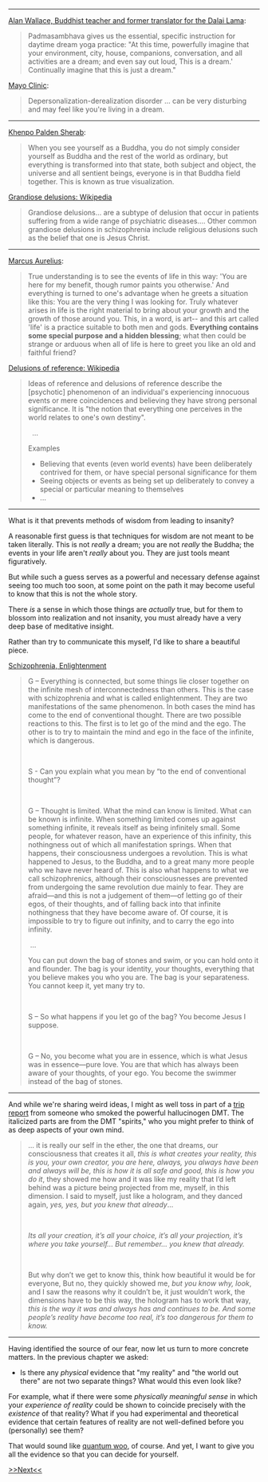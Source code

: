 

---

[Alan Wallace, Buddhist teacher and former translator for the Dalai Lama](http://realitysandwich.com/150759/daytime_practices_dream_yoga/):

> Padmasambhava gives us the essential, specific instruction for daytime dream yoga practice: "At this time, powerfully imagine that your environment, city, house, companions, conversation, and all activities are a dream; and even say out loud, This is a dream.' Continually imagine that this is just a dream." 

[Mayo Clinic](https://www.mayoclinic.org/diseases-conditions/depersonalization-derealization-disorder/symptoms-causes/syc-20352911):

> Depersonalization-derealization disorder ... can be very disturbing and may feel like you're living in a dream.


---

[Khenpo Palden Sherab](http://www.turtlehill.org/khen/kind.html):

> When you see yourself as a Buddha, you do not simply consider yourself as Buddha and the rest of the world as ordinary, but  everything is transformed into that state, both subject and object, the universe and all sentient beings, everyone is in that Buddha field together. This is known as true visualization.

[Grandiose delusions: Wikipedia](https://en.wikipedia.org/wiki/Grandiose_delusions)

> Grandiose delusions... are a subtype of delusion that occur in patients suffering from a wide range of psychiatric diseases.... Other common grandiose delusions in schizophrenia include religious delusions such as the belief that one is Jesus Christ.

---

[Marcus Aurelius](https://www.goodreads.com/quotes/7605572-true-understanding-is-to-see-the-events-of-life-in
):

> True understanding is to see the events of life in this way: 'You are here for my benefit, though rumor paints you otherwise.' And everything is turned to one's advantage when he greets a situation like this: You are the very thing I was looking for. Truly whatever arises in life is the right material to bring about your growth and the growth of those around you. This, in a word, is art-- and this art called 'life' is a practice suitable to both men and gods. **Everything contains some special purpose and a hidden blessing**; what then could be strange or arduous when all of life is here to greet you like an old and faithful friend?

[Delusions of reference: Wikipedia](http://en.wikipedia.org/wiki/Delusions_of_reference)

> Ideas of reference and delusions of reference describe the [psychotic] phenomenon of an individual's experiencing innocuous events or mere coincidences and believing they have strong personal significance. It is "the notion that everything one perceives in the world relates to one's own destiny".
>
> &nbsp; ...
>
> Examples
>
> * Believing that events (even world events) have been deliberately contrived for them, or have special personal significance for them
> * Seeing objects or events as being set up deliberately to convey a special or particular meaning to themselves
> * ...

---

What is it that prevents methods of wisdom from leading to insanity?

A reasonable first guess is that techniques for wisdom are not meant
to be taken literally. This is not *really* a dream; you are not *really*
the Buddha; the events in your life aren't *really* about you.
They are just tools meant figuratively.

But while such a guess serves as a powerful and necessary defense 
against seeing too much too soon, at some 
point on the path it may become useful to know that this is not the 
whole story.

There *is* a sense in which those things are *actually* true, but
for them to blossom into realization and not insanity, you must already
have a very deep base of meditative insight. 

Rather than try to
communicate this myself, I'd like to share a beautiful piece.


[Schizophrenia, Enlightenment](http://greengaze.blogspot.com/2009/07/g-everything-is-connected-but-some.html)

> G – Everything is connected, but some things lie closer together on the infinite mesh of interconnectedness than others. This is the case with schizophrenia and what is called enlightenment. They are two manifestations of the same phenomenon. In both cases the mind has come to the end of conventional thought. There are two possible reactions to this. The first is to let go of the mind and the ego. The other is to try to maintain the mind and ego in the face of the infinite, which is dangerous. 
>
> &nbsp;
>
> S - Can you explain what you mean by “to the end of conventional thought”?
>
> &nbsp;
>
> G – Thought is limited. What the mind can know is limited. What can be known is infinite. When something limited comes up against something infinite, it reveals itself as being infinitely small. Some people, for whatever reason, have an experience of this infinity, this nothingness out of which all manifestation springs. When that happens, their consciousness undergoes a revolution. This is what happened to Jesus, to the Buddha, and to a great many more people who we have never heard of. This is also what happens to what we call schizophrenics, although their consciousnesses are prevented from undergoing the same revolution due mainly to fear. They are afraid—and this is not a judgement of them—of letting go of their egos, of their thoughts, and of falling back into that infinite nothingness that they have become aware of. Of course, it is impossible to try to figure out infinity, and to carry the ego into infinity.
>
> &nbsp;...
>
> You can put down the bag of stones and swim, or you can hold onto it and flounder. The bag is your identity, your thoughts, everything that you believe makes you who you are. The bag is your separateness. You cannot keep it, yet many try to.
>
> &nbsp;
>
> S – So what happens if you let go of the bag? You become Jesus I suppose.
>
> &nbsp;
>
> G – No, you become what you are in essence, which is what Jesus was in essence—pure love. You are that which has always been aware of your thoughts, of your ego. You become the swimmer instead of the bag of stones.

---

And while we're sharing weird ideas, I might as well toss in part
of a [trip report](https://www.dmt-nexus.me/forum/default.aspx?g=posts&m=59585) 
from someone who smoked the powerful hallucinogen DMT. The italicized
parts are from the DMT "spirits," who you might prefer to think of as
deep aspects of your own mind.

> ... it is really our self in the ether, the one that dreams, our consciousness that creates it all, *this is what creates your reality, this is you, your own creator, you are here, always, you always have been and always will be, this is how it is all safe and good, this is how you do it*, they showed me how and it was like my reality that I’d left behind was a picture being projected from me, myself, in this dimension. I said to myself, just like a hologram, and they danced again, *yes, yes, but you knew that already*...
>
> &nbsp;
>
> *Its all your creation, it’s all your choice, it’s all your projection, it’s where you take yourself... But remember… you knew that already.*
>
> &nbsp;
>
> But why don’t we get to know this, think how beautiful it would be for everyone, But no, they quickly showed me, *but you know why, look*, and I saw the reasons why it couldn’t be, it just wouldn’t work, the dimensions have to be this way, the hologram has to work that way, *this is the way it was and always has and continues to be. And some people’s reality have become too real, it’s too dangerous for them to know.*


---

Having identified the source of our fear, now let us turn to more
concrete matters. In the previous chapter we asked:

* Is there any *physical* evidence that "my reality" and "the world out there" are not two separate things? What would this even look like?

For example, what if there were some *physically
meaningful sense* in which your *experience of reality* could be
shown to coincide precisely with the *existence* of that reality?
What if you had experimental and theoretical evidence that certain 
features of reality are not well-defined before you (personally) see 
them?

That would sound like [quantum woo](https://rationalwiki.org/wiki/Quantum_woo), of course. And yet, I want to give you
all the evidence so that you can decide for yourself.

[>>Next<<](quantum-woo.html)

